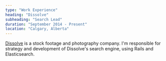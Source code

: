 ```yaml
---
type: "Work Experience"
heading: "Dissolve"
subheading: "Search Lead"
duration: "September 2014 - Present"
location: "Calgary, Alberta"
---
```


<a href="http://dissolve.com" target="_blank">Dissolve</a> is a stock footage and photography company. I'm responsible for strategy and development of Dissolve's search engine, using Rails and Elasticsearch.
